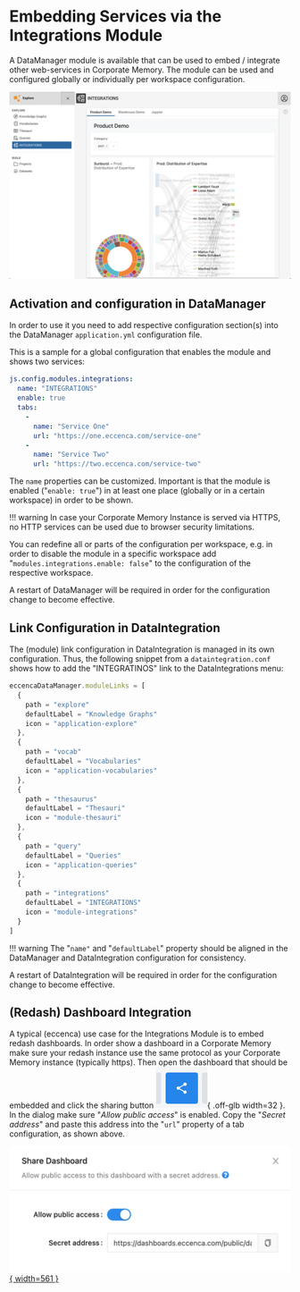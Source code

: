 # Embedding Services via the Integrations Module

A DataManager module is available that can be used to embed / integrate other web-services in Corporate Memory. The module can be used and configured globally or individually per workspace configuration.

[![](./integrations.png)](./integrations.png)

## Activation and configuration in DataManager

In order to use it you need to add respective configuration section(s) into the DataManager `application.yml` configuration file.

This is a sample for a global configuration that enables the module and shows two services:

``` yaml
js.config.modules.integrations:
  name: "INTEGRATIONS"
  enable: true
  tabs:
    -
      name: "Service One"
      url: "https://one.eccenca.com/service-one"
    -
      name: "Service Two"
      url: "https://two.eccenca.com/service-two"
```

The `name` properties can be customized. Important is that the module is enabled ("`enable: true`") in at least one place (globally or in a certain workspace) in order to be shown.

!!! warning 
    In case your Corporate Memory Instance is served via HTTPS, no HTTP services can be used due to browser security limitations.

You can redefine all or parts of the configuration per workspace, e.g. in order to disable the module in a specific workspace add "`modules.integrations.enable: false`" to the configuration of the respective workspace.

A restart of DataManager will be required in order for the configuration change to become effective.

## Link Configuration in DataIntegration

The (module) link configuration in DataIntegration is managed in its own configuration. Thus, the following snippet from a `dataintegration.conf`  shows how to add the "INTEGRATINOS" link to the DataIntegrations menu:

``` js
eccencaDataManager.moduleLinks = [
  {
    path = "explore"
    defaultLabel = "Knowledge Graphs"
    icon = "application-explore"
  },
  {
    path = "vocab"
    defaultLabel = "Vocabularies"
    icon = "application-vocabularies"
  },
  {
    path = "thesaurus"
    defaultLabel = "Thesauri"
    icon = "module-thesauri"
  },
  {
    path = "query"
    defaultLabel = "Queries"
    icon = "application-queries"
  },
  {
    path = "integrations"
    defaultLabel = "INTEGRATIONS"
    icon = "module-integrations"
  }
]
```

!!! warning
    The "`name"` and "`defaultLabel`" property should be aligned in the DataManager and DataIntegration configuration for consistency.

A restart of DataIntegration will be required in order for the configuration change to become effective.

## (Redash) Dashboard Integration

A typical (eccenca) use case for the Integrations Module is to embed redash dashboards. In order show a dashboard in a Corporate Memory make sure your redash instance use the same protocol as your Corporate Memory instance (typically https). Then open the dashboard that should be embedded and click the sharing button ![](./share.png){ .off-glb width=32 }. In the dialog make sure "*Allow public access*" is enabled. Copy the "*Secret address*" and paste this address into the "`url`" property of a tab configuration, as shown above.

[![](./share_dashboard.png){ width=561 }](./share_dashboard.png)